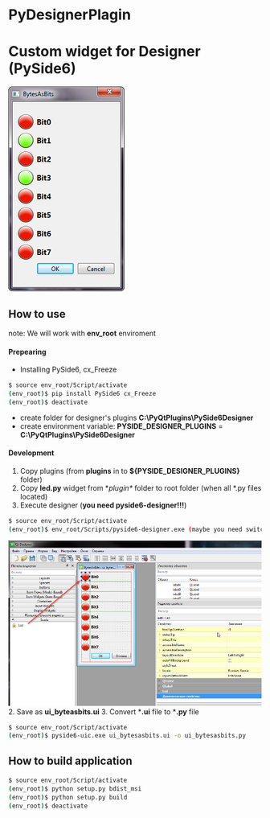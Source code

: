 # PyDesignerPlagin
# Custom widget for Designer (PySide6)
![application](doc/readme/screens/screen1.png)
## How to use
note: We will work with **env_root** enviroment
#### Prepearing
+ Installing PySide6, cx_Freeze
~~~bash
$ source env_root/Script/activate
(env_root)$ pip install PySide6 cx_Freeze
(env_root)$ deactivate
~~~
+ create folder for designer's plugins **C:\PyQtPlugins\PySide6Designer**
+ create environment variable: **PYSIDE_DESIGNER_PLUGINS** = **C:\PyQtPlugins\PySide6Designer**

#### Development
1. Copy plugins (from **plugins** in to **${PYSIDE_DESIGNER_PLUGINS}** folder)
2. Copy **led.py** widget from **plugin\** folder to root folder (when all *.py files located)
3. Execute designer (**you need pyside6-designer!!!**)
~~~bash
$ source env_root/Script/activate
(env_root)$ env_root/Scripts/pyside6-designer.exe (maybe you need switch to env_root)
~~~
![application](doc/readme/screens/screen2.png)
2. Save as **ui_byteasbits.ui**
3. Convert ***.ui** file to ***.py** file
~~~bash
$ source env_root/Script/activate
(env_root)$ pyside6-uic.exe ui_bytesasbits.ui -o ui_bytesasbits.py
~~~



## How to build application
~~~bash
$ source env_root/Script/activate
(env_root)$ python setup.py bdist_msi
(env_root)$ python setup.py build
(env_root)$ deactivate
~~~
